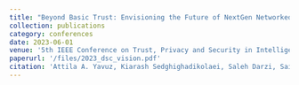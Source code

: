 ```yaml
---
title: "Beyond Basic Trust: Envisioning the Future of NextGen Networked Systems and Digital Signatures"
collection: publications
category: conferences
date: 2023-06-01
venue: '5th IEEE Conference on Trust, Privacy and Security in Intelligent Systems, and Applications (IEEE TPS)'
paperurl: '/files/2023_dsc_vision.pdf'
citation: 'Attila A. Yavuz, Kiarash Sedghighadikolaei, Saleh Darzi, Saif E. Nouma, ”Beyond Basic Trust: Envisioning the Future of NextGen Networked Systems and Digital Signatures”, 5th IEEE Conference on Trust, Privacy and Security in Intelligent Systems, and Applications (IEEE TPS), May 2023, Atlanta, Georgia, USA.'
---
```

